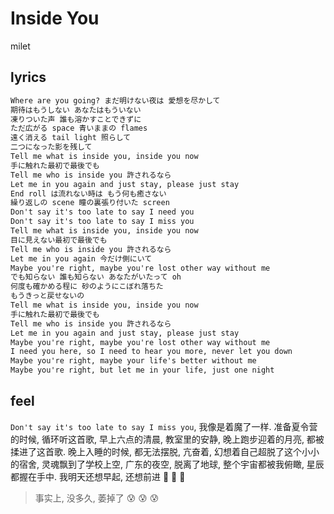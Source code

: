# Inside You

milet

## lyrics

```txt
Where are you going? まだ明けない夜は 愛想を尽かして
期待はもうしない あなたはもういない
凍りついた声 誰も溶かすことできずに
ただ広がる space 青いままの flames
遠く消える tail light 照らして
二つになった影を残して
Tell me what is inside you, inside you now
手に触れた最初で最後でも
Tell me who is inside you 許されるなら
Let me in you again and just stay, please just stay
End roll は流れない時は もう何も癒さない
繰り返しの scene 瞳の裏張り付いた screen
Don't say it's too late to say I need you
Don't say it's too late to say I miss you
Tell me what is inside you, inside you now
目に見えない最初で最後でも
Tell me who is inside you 許されるなら
Let me in you again 今だけ側にいて
Maybe you're right, maybe you're lost other way without me
でも知らない 誰も知らない あなたがいたって oh
何度も確かめる程に 砂のようにこぼれ落ちた
もうきっと戻せないの
Tell me what is inside you, inside you now
手に触れた最初で最後でも
Tell me who is inside you 許されるなら
Let me in you again and just stay, please just stay
Maybe you're right, maybe you're lost other way without me
I need you here, so I need to hear you more, never let you down
Maybe you're right, maybe your life's better without me
Maybe you're right, but let me in your life, just one night
```

## feel

`Don't say it's too late to say I miss you`, 我像是着魔了一样. 准备夏令营的时候, 循环听这首歌, 早上六点的清晨, 教室里的安静, 晚上跑步迎着的月亮, 都被揉进了这首歌. 晚上入睡的时候, 都无法摆脱, 亢奋着, 幻想着自己超脱了这个小小的宿舍, 灵魂飘到了学校上空, 广东的夜空, 脱离了地球, 整个宇宙都被我俯瞰, 星辰都握在手中. 我明天还想早起, 还想前进 :muscle: :muscle: :muscle:

> 事实上, 没多久, 萎掉了 :cold_sweat: :cold_sweat: :cold_sweat:
